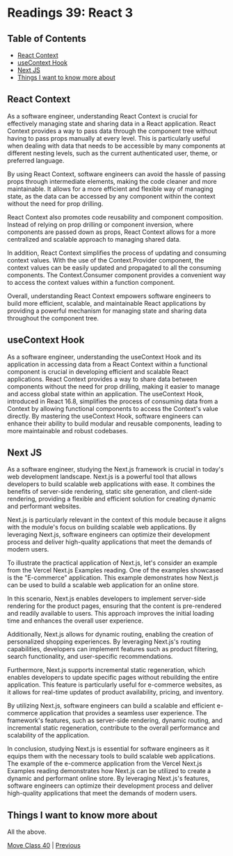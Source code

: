 # Readings 39: React 3

## Table of Contents

- [React Context](#react-context)
- [useContext Hook](#usecontext-hook)
- [Next JS](#next-js)
- [Things I want to know more about](#things-i-want-to-know-more-about)

## React Context

As a software engineer, understanding React Context is crucial for effectively managing state and sharing data in a React application. React Context provides a way to pass data through the component tree without having to pass props manually at every level. This is particularly useful when dealing with data that needs to be accessible by many components at different nesting levels, such as the current authenticated user, theme, or preferred language.

By using React Context, software engineers can avoid the hassle of passing props through intermediate elements, making the code cleaner and more maintainable. It allows for a more efficient and flexible way of managing state, as the data can be accessed by any component within the context without the need for prop drilling.

React Context also promotes code reusability and component composition. Instead of relying on prop drilling or component inversion, where components are passed down as props, React Context allows for a more centralized and scalable approach to managing shared data.

In addition, React Context simplifies the process of updating and consuming context values. With the use of the Context.Provider component, the context values can be easily updated and propagated to all the consuming components. The Context.Consumer component provides a convenient way to access the context values within a function component.

Overall, understanding React Context empowers software engineers to build more efficient, scalable, and maintainable React applications by providing a powerful mechanism for managing state and sharing data throughout the component tree.

## useContext Hook

As a software engineer, understanding the useContext Hook and its application in accessing data from a React Context within a functional component is crucial in developing efficient and scalable React applications. React Context provides a way to share data between components without the need for prop drilling, making it easier to manage and access global state within an application. The useContext Hook, introduced in React 16.8, simplifies the process of consuming data from a Context by allowing functional components to access the Context's value directly. By mastering the useContext Hook, software engineers can enhance their ability to build modular and reusable components, leading to more maintainable and robust codebases.

## Next JS

As a software engineer, studying the Next.js framework is crucial in today's web development landscape. Next.js is a powerful tool that allows developers to build scalable web applications with ease. It combines the benefits of server-side rendering, static site generation, and client-side rendering, providing a flexible and efficient solution for creating dynamic and performant websites.

Next.js is particularly relevant in the context of this module because it aligns with the module's focus on building scalable web applications. By leveraging Next.js, software engineers can optimize their development process and deliver high-quality applications that meet the demands of modern users.

To illustrate the practical application of Next.js, let's consider an example from the Vercel Next.js Examples reading. One of the examples showcased is the "E-commerce" application. This example demonstrates how Next.js can be used to build a scalable web application for an online store.

In this scenario, Next.js enables developers to implement server-side rendering for the product pages, ensuring that the content is pre-rendered and readily available to users. This approach improves the initial loading time and enhances the overall user experience.

Additionally, Next.js allows for dynamic routing, enabling the creation of personalized shopping experiences. By leveraging Next.js's routing capabilities, developers can implement features such as product filtering, search functionality, and user-specific recommendations.

Furthermore, Next.js supports incremental static regeneration, which enables developers to update specific pages without rebuilding the entire application. This feature is particularly useful for e-commerce websites, as it allows for real-time updates of product availability, pricing, and inventory.

By utilizing Next.js, software engineers can build a scalable and efficient e-commerce application that provides a seamless user experience. The framework's features, such as server-side rendering, dynamic routing, and incremental static regeneration, contribute to the overall performance and scalability of the application.

In conclusion, studying Next.js is essential for software engineers as it equips them with the necessary tools to build scalable web applications. The example of the e-commerce application from the Vercel Next.js Examples reading demonstrates how Next.js can be utilized to create a dynamic and performant online store. By leveraging Next.js's features, software engineers can optimize their development process and deliver high-quality applications that meet the demands of modern users.

## Things I want to know more about

All the above.

[Move Class 40](./Class40.md) | [Previous](./Class38.md)
